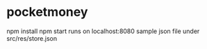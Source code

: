 # pocketmoney
npm install
npm start
runs on localhost:8080
sample json file under src/res/store.json
